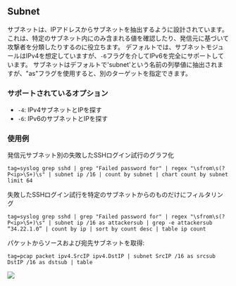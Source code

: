 ## Subnet

サブネットは、IPアドレスからサブネットを抽出するように設計されています。  これは、特定のサブネット内にのみ含まれる値を確認したり、発信元に基づいて攻撃者を分類したりするのに役立ちます。  デフォルトでは、サブネットモジュールはIPv4を想定していますが、`-6`フラグを介してIPv6を完全にサポートしています。  サブネットはデフォルトで'subnet'という名前の列挙値に抽出されますが、"as"フラグを使用すると、別のターゲットを指定できます。

### サポートされているオプション

* `-4`: IPv4サブネットとIPを探す
* `-6`: IPv6のサブネットとIPを探す

### 使用例

発信元サブネット別の失敗したSSHログイン試行のグラフ化

```
tag=syslog grep sshd | grep "Failed password for" | regex "\sfrom\s(?P<ip>\S+)\s" | subnet ip /16 | count by subnet | chart count by subnet limit 64
```

失敗したSSHログイン試行を特定のサブネットからのものだけにフィルタリング

```
tag=syslog grep sshd | grep "Failed password for" | regex "\sfrom\s(?P<ip>\S+)\s" | subnet ip /16 as attackersub | grep -e attackersub “34.22.1.0” | count by ip | sort by count desc | table ip count
```

パケットからソースおよび宛先サブネットを取得:

```
tag=pcap packet ipv4.SrcIP ipv4.DstIP | subnet SrcIP /16 as srcsub DstIP /16 as dstsub | table
```

![](subnet.png)